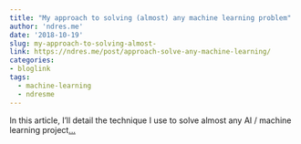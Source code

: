 ```yaml
---
title: "My approach to solving (almost) any machine learning problem"
author: 'ndres.me'
date: '2018-10-19'
slug: my-approach-to-solving-almost-
link: https://ndres.me/post/approach-solve-any-machine-learning/
categories:
- bloglink
tags:
  - machine-learning
  - ndresme
---
```


In this article, I’ll detail the technique I use to solve almost any AI / machine learning project[... <i class="fas fa-external-link-alt"></i>](https://ndres.me/post/approach-solve-any-machine-learning/)

